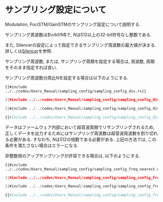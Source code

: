 # サンプリング設定について

Modulation, FociSTM/GainSTMのサンプリング設定について説明する.

サンプリング周波数は$\clkf/N$で, $N$は$512$以上の32-bit符号なし整数である.

また, Silencerの設定によって指定できるサンプリング周波数の最大値が決まる.
詳しくは[Silencer](./silencer.md#fixed-completion-steps-mode)を参照.

サンプリング周波数, または, サンプリング周期を設定する場合は, 周波数, 周期をそのまま指定すれば良い.

サンプリング周波数分周比$N$を設定する場合は以下のようにする.

```rust,edition2021
{{#include ../../codes/Users_Manual/sampling_config/sampling_config_div.rs}}
```

```cpp
{{#include ../../codes/Users_Manual/sampling_config/sampling_config_div.cpp}}
```

```cs
{{#include ../../codes/Users_Manual/sampling_config/sampling_config_div.cs}}
```

```python
{{#include ../../codes/Users_Manual/sampling_config/sampling_config_div.py}}
```

データはファームウェア内部において超音波周期でリサンプリングされるため, 正しくデータを出力するためにはサンプリング周波数は超音波周波数を割り切れる必要がある.
すなわち, $N$は$512$の倍数である必要がある.
上記の方法では, この条件を満たさない場合はエラーになる.

非整数倍のアップサンプリングが許容できる場合は, 以下のようにする.

```rust,edition2021
{{#include ../../codes/Users_Manual/sampling_config/sampling_config_freq_nearest.rs}}
```

```cpp
{{#include ../../codes/Users_Manual/sampling_config/sampling_config_freq_nearest.cpp}}
```

```cs
{{#include ../../codes/Users_Manual/sampling_config/sampling_config_freq_nearest.cs}}
```

```python
{{#include ../../codes/Users_Manual/sampling_config/sampling_config_freq_nearest.py}}
```


